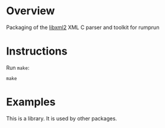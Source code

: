 Overview
========

Packaging of the [libxml2](http://xmlsoft.org/) XML C parser and toolkit for
rumprun


Instructions
============

Run `make`:

```
make
```

Examples
========

This is a library.  It is used by other packages.
